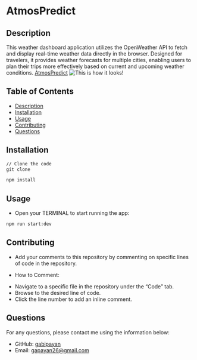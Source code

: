 # AtmosPredict

## Description

This weather dashboard application utilizes the OpenWeather API to fetch and display real-time weather data directly in the browser. Designed for travelers, it provides weather forecasts for multiple cities, enabling users to plan their trips more effectively based on current and upcoming weather conditions.
[AtmosPredict](https://atmospredict.onrender.com)
![This is how it looks!](https://github.com/user-attachments/assets/d5970bb6-b1e4-4c6a-98b0-26be27034446)


## Table of Contents
- [Description](#description)
- [Installation](#installation)
- [Usage](#usage)
- [Contributing](#contributing)
- [Questions](#questions)

##  Installation 

```md
// Clone the code
git clone 
```
```bash
npm install
```

## Usage

* Open your TERMINAL to start running the app:

```bash
npm run start:dev
```

 ##  Contributing
* Add your comments to this repository by commenting on specific lines of code in the repository.

* How to Comment:
- Navigate to a specific file in the repository under the “Code” tab.
- Browse to the desired line of code.
- Click the line number to add an inline comment.

 ##  Questions
For any questions, please contact me using the information below:
- GitHub: [gabipayan](https://github.com/gabipayan)
- Email: [gapayan26@gmail.com](gapayan26@gmail.com)
 

